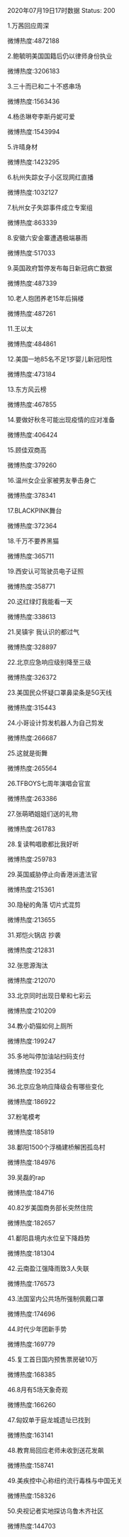 2020年07月19日17时数据
Status: 200

1.万茜回应周深

微博热度:4872188

2.鲍毓明美国国籍后仍以律师身份执业

微博热度:3206183

3.三十而已和二十不惑串场

微博热度:1563436

4.杨丞琳夸李斯丹妮可爱

微博热度:1543994

5.许晴身材

微博热度:1423295

6.杭州失踪女子小区现网红直播

微博热度:1032127

7.杭州女子失踪事件成立专案组

微博热度:863339

8.安徽六安金寨遭遇极端暴雨

微博热度:517033

9.英国政府暂停发布每日新冠病亡数据

微博热度:487339

10.老人抱团养老15年后捐楼

微博热度:487261

11.王以太

微博热度:484861

12.美国一地85名不足1岁婴儿新冠阳性

微博热度:473184

13.东方风云榜

微博热度:467855

14.要做好秋冬可能出现疫情的应对准备

微博热度:406424

15.顾佳双商高

微博热度:379260

16.温州女企业家被男友拳击身亡

微博热度:378341

17.BLACKPINK舞台

微博热度:372364

18.千万不要养黑猫

微博热度:365711

19.西安认可驾驶员电子证照

微博热度:358771

20.这红绿灯我能看一天

微博热度:338613

21.吴镇宇 我认识的都过气

微博热度:328897

22.北京应急响应级别降至三级

微博热度:326372

23.美国民众怀疑口罩鼻梁条是5G天线

微博热度:315443

24.小哥设计剪发机器人为自己剪发

微博热度:266687

25.这就是街舞

微博热度:265564

26.TFBOYS七周年演唱会官宣

微博热度:263386

27.张萌晒姐姐们送的礼物

微博热度:261783

28.复读鸭唱歌都比我好听

微博热度:259783

29.英国威胁停止向香港派遣法官

微博热度:215361

30.隐秘的角落 切片式混剪

微博热度:213655

31.郑恺火锅店 抄袭

微博热度:212831

32.张思源淘汰

微博热度:212070

33.北京同时出现日晕和七彩云

微博热度:210209

34.教小奶猫如何上厕所

微博热度:199247

35.多地叫停加油站扫码支付

微博热度:192354

36.北京应急响应降级会有哪些变化

微博热度:186922

37.粉笔模考

微博热度:185819

38.鄱阳1500个浮桶建桥解困孤岛村

微博热度:184976

39.吴磊的rap

微博热度:184716

40.82岁美国商务部长突然住院

微博热度:182657

41.鄱阳县境内水位呈下降趋势

微博热度:181304

42.云南盈江强降雨致3人失联

微博热度:176573

43.法国室内公共场所强制佩戴口罩

微博热度:174696

44.时代少年团新手势

微博热度:169779

45.复工首日国内预售票房破10万

微博热度:168385

46.8月有5场天象奇观

微博热度:166260

47.匈奴单于庭龙城遗址已找到

微博热度:163141

48.教育局回应老师未收到送花发飙

微博热度:158741

49.美疾控中心称纽约流行毒株与中国无关

微博热度:158326

50.央视记者实地探访乌鲁木齐社区

微博热度:144703

